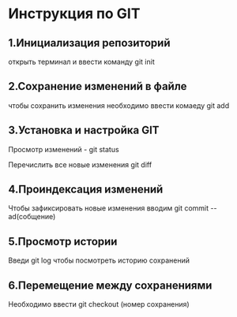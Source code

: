 # Инструкция по GIT

## 1.Инициализация репозиторий
открыть терминал и ввести команду git init

## 2.Сохранение изменений в файле 
чтобы сохранить изменения необходимо ввести комаеду git add
 
 ## 3.Установка и настройка GIT  
 Просмотр изменений - git status

 Перечислить все новые изменения git diff  

 ## 4.Проиндексация изменений 

 Чтобы зафиксировать новые изменения вводим git commit --ad(собщение)

 ## 5.Просмотр истории 

 Введи git log чтобы посмотреть историю сохранений 

 ## 6.Перемещение между сохранениями 

 Необходимо ввести git checkout (номер сохранения)